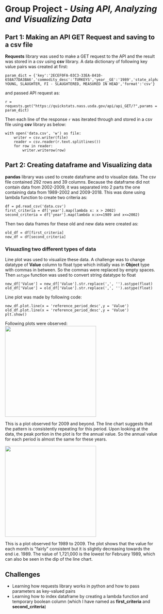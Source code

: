 # Group Project  - *Using API, Analyzing and Visualizing Data*


## Part 1: Making an API GET Request and saving to a csv file

**Requests** library was used to make a GET request to the API and the result was stored in a csv using **csv** library. A data dictionary of following key value pairs was created at first:
```
param_dict = {'key':'2ECEF0FA-03C3-33EA-8410-658A77DA3BA6','commodity_desc':'TURKEYS','year__GE':'1989','state_alpha':'VA','short_desc':'TURKEYS, YOUNG, SLAUGHTER, FI - SLAUGHTERED, MEASURED IN HEAD','format':'csv'}
```
and passed API request as:
```
r = requests.get("https://quickstats.nass.usda.gov/api/api_GET/?",params = param_dict)

```
Then each line of the response ```r``` was iterated through and stored in a csv file using **csv** library as below:
```
with open('data.csv', 'w') as file:
    writer = csv.writer(file)
    reader = csv.reader(r.text.splitlines())
    for row in reader:
        writer.writerow(row)
```
## Part 2: Creating dataframe and  Visualizing data

**pandas** library was used to create dataframe and to visualize data. The csv file contained 292 rows and 39 columns. Because the dataframe did not contain data from 2002-2009, it was separated into 2 parts the one containing data from 1989-2002 and 2009-2018. This was done using lambda function to create two criteria as:
```
df = pd.read_csv('data.csv')
first_criteria = df['year'].map(lambda x: x > 2002)
second_criteria = df['year'].map(lambda x:x>=1989 and x<=2002)
```
Then two data frames for these old and new data were created as:
```
old_df = df[first_criteria]
new_df = df[second_criteria]
```
### Visuazling two different types of data

Line plot was used to visualize these data. A challenge was to change datatype of **Value** column to float type which initially was in **Object** type with commas in between. So the commas were replaced by empty spaces. Then ```astype``` function was used to convert string datatype to float
```
new_df['Value'] = new_df['Value'].str.replace(',', '').astype(float)
old_df['Value'] = old_df['Value'].str.replace(',', '').astype(float)
```
Line plot was made by following code:
```
new_df.plot.line(x = 'reference_period_desc',y = 'Value')
old_df.plot.line(x = 'reference_period_desc',y = 'Value')
plt.show()
```
Following plots were observed:
<img src = 'https://i.imgur.com/2Bf0N8R.png' width = "300" height = "300">

This is a plot observed for 2009 and beyond. The line chart suggests that the pattern is consistently repeating for this period. Upon looking at the data, the peak portion in the plot is for the annual value. So the annual value for each period is almost the same for these years.    

<img src = 'https://i.imgur.com/LMXT5HN.png' width = "300" height = "300">

This is a plot observed for 1989 to 2009. The plot shows that the value for each month is "fairly" consistent but it is slightly decreasing towards the end i.e. 1989. 
The value of 1,721,000 is the lowest for February 1989, which can also be seen in the dip of the line chart. 


## Challenges

* Learning how requests library works in python and how to pass parameters as key-valued pairs
* Learning how to index dataframe by creating a lambda function and temporary boolean column (which I have named as **first_criteria** and **second_criteria**)
